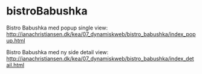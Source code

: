 # bistroBabushka

Bistro Babushka med popup single view: http://ianachristiansen.dk/kea/07_dynamiskweb/bistro_babushka/index_popup.html

Bistro Babushka med ny side detail view: http://ianachristiansen.dk/kea/07_dynamiskweb/bistro_babushka/index_detail.html
